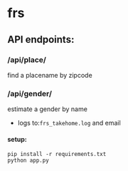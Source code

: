 # frs
## API endpoints:
### /api/place/<zip>
  find a placename by zipcode
### /api/gender/<name>
  estimate a gender by name  
  
- logs to:`frs_takehome.log` and email
#### setup:  
  `pip install -r requirements.txt`  
  `python app.py`

